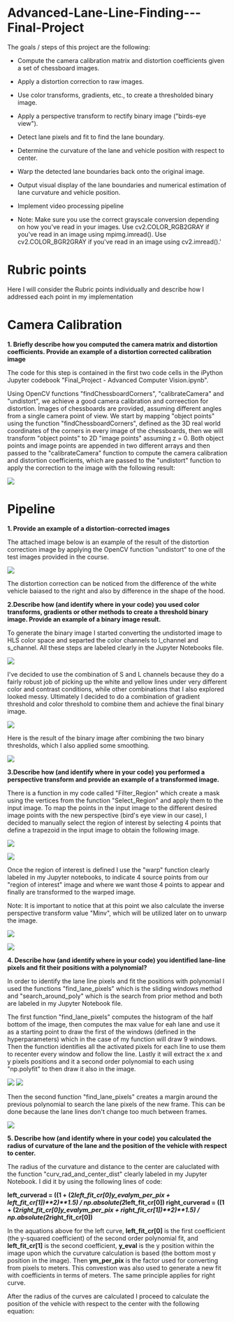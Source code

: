 # Advanced-Lane-Line-Finding---Final-Project
The goals / steps of this project are the following:

* Compute the camera calibration matrix and distortion coefficients given a set of chessboard images.
* Apply a distortion correction to raw images.
* Use color transforms, gradients, etc., to create a thresholded binary image.
* Apply a perspective transform to rectify binary image ("birds-eye view").
* Detect lane pixels and fit to find the lane boundary.
* Determine the curvature of the lane and vehicle position with respect to center.
* Warp the detected lane boundaries back onto the original image.
* Output visual display of the lane boundaries and numerical estimation of lane curvature and vehicle position.
* Implement video processing pipeline


* Note: Make sure you use the correct grayscale conversion depending on how you've read in your images. Use cv2.COLOR_RGB2GRAY if you've read in an image using mpimg.imread(). Use cv2.COLOR_BGR2GRAY if you've read in an image using cv2.imread().'

# Rubric points
Here I will consider the Rubric points individually and describe how I addressed each point in my implementation

# Camera Calibration
**1. Briefly describe how you computed the camera matrix and distortion coefficients. Provide an example of a distortion corrected calibration image**

The code for this step is contained in the first two code cells in the iPython Jupyter codebook "Final_Project - Advanced Computer Vision.ipynb".

Using OpenCV functions "findChessboardCorners", "calibrateCamera" and "undistort", we achieve a good camera calibration and correection for distortion. Images of chessboards are provided, assuming different angles from a single camera point of view. We start by mapping "object points" using the function "findChessboardCorners", defined as the 3D real world coordinates of the corners in every image of the chessboards, then we will transform "object points" to 2D "image points" assuming z = 0. Both object points and image points are appended in two different arrays and then passed to the "calibrateCamera" function to compute the camera calibration and distortion coefficients, which are passed to the "undistort" function to apply the correction to the image with the following result: 

![](Images/Undistorted%20Checkerboard.png)

# Pipeline

**1. Provide an example of a distortion-corrected images**

The attached image below is an example of the result of the distortion correction image by applying the OpenCV function "undistort" to one of the test images provided in the course. 

![](Images/Example1.png)

The distortion correction can be noticed from the difference of the white vehicle baiased to the right and also by difference in the shape of the hood. 

**2.Describe how (and identify where in your code) you used color transforms, gradients or other methods to create a threshold binary image. Provide an example of a binary image result.**

To generate the binary image I started converting the undistorted image to HLS color space and separted the color channels to l_channel and s_channel. All these steps are labeled clearly in the Jupyter Notebooks file. 

![](Images/HLS.png)

I've decided to use the combination of S and L channels because they do a fairly robust job of picking up the white and yellow lines under very different color and contrast conditions, while other combinations that I also explored looked messy. Ultimately I decided to do a combination of gradient threshold and color threshold to combine them and achieve the final binary image. 

![](Images/ColorGradientThreshold.png)

Here is the result of the binary image after combining the two binary thresholds, which I also applied some smoothing. 

![](Images/BinaryImage1.png)
              
**3.Describe how (and identify where in your code) you performed a perspective transform and provide an example of a transformed image.**

There is a function in my code called "Filter_Region" which create a mask using the vertices from the function "Select_Region" and apply them to the input image. To map the points in the input image to the different desired image points with the new perspective (bird's eye view in our case), I decided to manually select the region of interest by selecting 4 points that define a trapezoid in the input image to obtain the following image.   

![](Images/4points1.png)

![](Images/RegionOfInteres1.png)

Once the region of interest is defined I use the "warp" function clearly labeled in my Jupyter notebooks, to indicate 4 source points from our "region of interest" image and where we want those 4 points to appear and finally are transformed to the warped image.

Note: It is important to notice that at this point we also calculate the inverse perspective transform value "Minv", which will be utilized later on to unwarp the image. 

![](Images/4src4dst.png)

![](Images/WarpedImage.png)

**4. Describe how (and identify where in your code) you identified lane-line pixels and fit their positions with a polynomial?**

In order to identify the lane line pixels and fit the positions with polynomial I used the functions "find_lane_pixels" which is the sliding windows method and "search_around_poly" which is the search from prior method and both are labeled in my Jupyter Notebook file. 

The first function "find_lane_pixels" computes the histogram of the half bottom of the image, then computes the max value for eah lane and use it as a starting point to draw the first of the windows (defined in the hyperparameters) which in the case of my function will draw 9 windows. Then the function identifies all the activated pixels for each line to use them to recenter every window and follow the line. Lastly it will extract the x and y pixels positions and it a second order polynomial to each using "np.polyfit" to then draw it also in the image. 

![](Images/Histogram.png)        ![](Images/SlidingWindows1.png)


Then the second function "find_lane_pixels" creates a margin around the previous polynomial to search the lane pixels of the new frame. This can be done because the lane lines don't change too much between frames. 


![](Images/Screen%20Shot%202019-06-09%20at%201.16.37%20PM.png)

**5. Describe how (and identify where in your code) you calculated the radius of curvature of the lane and the position of the vehicle with respect to center.**

The radius of the curvature and distance to the center are caluclated with the function "curv_rad_and_center_dist" clearly labeled in my Jupyter Notebook. I did it by using the following lines of code: 

**left_curverad = ((1 + (2*left_fit_cr[0]*y_eval*ym_per_pix + left_fit_cr[1])**2)**1.5) / np.absolute(2*left_fit_cr[0])
right_curverad = ((1 + (2*right_fit_cr[0]*y_eval*ym_per_pix + right_fit_cr[1])**2)**1.5) / np.absolute(2*right_fit_cr[0])**


In the aquations above for the left curve, **left_fit_cr[0]** is the first coefficient (the y-squared coefficient) of the second order polynomial fit, and **left_fit_cr[1]** is the second coefficient, **y_eval** is the y position within the image upon which the curvature calculation is based (the bottom most y position in the image). Then **ym_per_pix** is the factor used for converting from pixels to meters. This convestion was also used to generate a new fit with coefficients in terms of meters. The same principle applies for right curve.  

After the radius of the curves are calculated I proceed to calculate the position of the vehicle with respect to the center with the following equation: 

        
        
